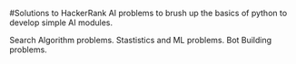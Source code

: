 #Solutions to HackerRank AI problems to brush up the basics of python to develop simple AI modules.


Search Algorithm problems.
Stastistics and ML problems.
Bot Building problems.
